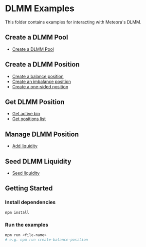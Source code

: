 # DLMM Examples

This folder contains examples for interacting with Meteora's DLMM.

## Create a DLMM Pool

- [Create a DLMM Pool](./src/create-pool.ts)

## Create a DLMM Position

- [Create a balance position](./src/create-position/balance.ts)
- [Create an imbalance position](./src/create-position/imbalance.ts)
- [Create a one-sided position](./src/create-position/onesided.ts)

## Get DLMM Position

- [Get active bin](./src/get-position/get-active-bin.ts)
- [Get positions list](./src/get-position/get-positions-list.ts)

## Manage DLMM Position

- [Add liquidity](./src/manage-position/add-liquidity.ts)

## Seed DLMM Liquidity

- [Seed liquidity](./src/seed-liquidity.ts)

## Getting Started

### Install dependencies

```bash
npm install
```

### Run the examples

```bash
npm run <file-name>
# e.g. npm run create-balance-position
```
